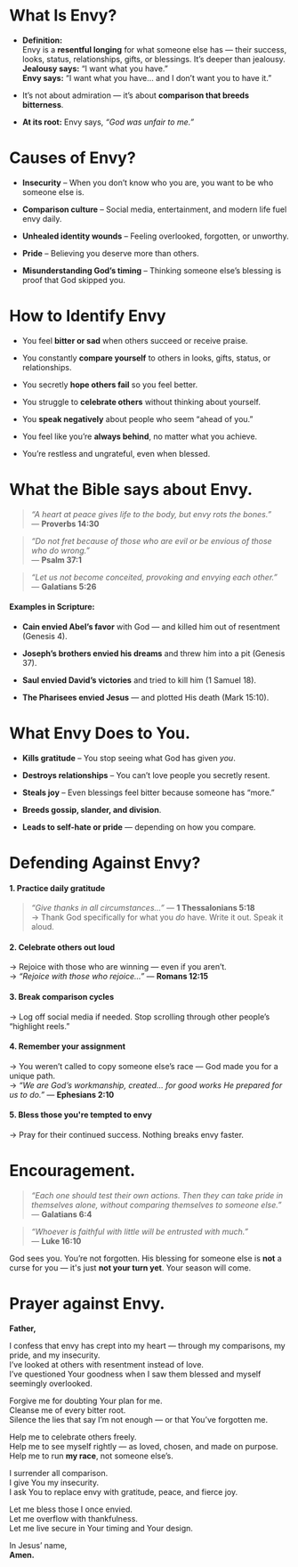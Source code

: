 # What Is Envy?

- **Definition:**  
    Envy is a **resentful longing** for what someone else has — their success, looks, status, relationships, gifts, or blessings. It’s deeper than jealousy.  
    **Jealousy says:** “I want what you have.”  
    **Envy says:** “I want what you have… and I don’t want you to have it.”
    
- It’s not about admiration — it’s about **comparison that breeds bitterness**.
    
- **At its root:** Envy says, _“God was unfair to me.”_
# Causes of Envy?

- **Insecurity** – When you don’t know who you are, you want to be who someone else is.
    
- **Comparison culture** – Social media, entertainment, and modern life fuel envy daily.
    
- **Unhealed identity wounds** – Feeling overlooked, forgotten, or unworthy.
    
- **Pride** – Believing you deserve more than others.
    
- **Misunderstanding God’s timing** – Thinking someone else’s blessing is proof that God skipped you.
# How to Identify Envy

- You feel **bitter or sad** when others succeed or receive praise.
    
- You constantly **compare yourself** to others in looks, gifts, status, or relationships.
    
- You secretly **hope others fail** so you feel better.
    
- You struggle to **celebrate others** without thinking about yourself.
    
- You **speak negatively** about people who seem “ahead of you.”
    
- You feel like you’re **always behind**, no matter what you achieve.
    
- You’re restless and ungrateful, even when blessed.

# What the Bible says about Envy.

> _“A heart at peace gives life to the body, but envy rots the bones.”_  
> — **Proverbs 14:30**

> _“Do not fret because of those who are evil or be envious of those who do wrong.”_  
> — **Psalm 37:1**

> _“Let us not become conceited, provoking and envying each other.”_  
> — **Galatians 5:26**

#### Examples in Scripture:

- **Cain envied Abel’s favor** with God — and killed him out of resentment (Genesis 4).
    
- **Joseph’s brothers envied his dreams** and threw him into a pit (Genesis 37).
    
- **Saul envied David’s victories** and tried to kill him (1 Samuel 18).
    
- **The Pharisees envied Jesus** — and plotted His death (Mark 15:10).

# What Envy Does to You.

- **Kills gratitude** – You stop seeing what God has given _you_.
    
- **Destroys relationships** – You can’t love people you secretly resent.
    
- **Steals joy** – Even blessings feel bitter because someone has “more.”
    
- **Breeds gossip, slander, and division**.
    
- **Leads to self-hate or pride** — depending on how you compare.

# Defending Against Envy?

#### 1. **Practice daily gratitude**

> _“Give thanks in all circumstances…”_ — **1 Thessalonians 5:18**  
> → Thank God specifically for what you _do_ have. Write it out. Speak it aloud.

#### 2. **Celebrate others out loud**

→ Rejoice with those who are winning — even if you aren’t.  
→ _“Rejoice with those who rejoice…”_ — **Romans 12:15**

#### 3. **Break comparison cycles**

→ Log off social media if needed. Stop scrolling through other people’s “highlight reels.”

#### 4. **Remember your assignment**

→ You weren’t called to copy someone else’s race — God made you for a unique path.  
→ _“We are God’s workmanship, created… for good works He prepared for us to do.”_ — **Ephesians 2:10**

#### 5. **Bless those you're tempted to envy**

→ Pray for their continued success. Nothing breaks envy faster.

# Encouragement.

> _“Each one should test their own actions. Then they can take pride in themselves alone, without comparing themselves to someone else.”_  
> — **Galatians 6:4**

> _“Whoever is faithful with little will be entrusted with much.”_  
> — **Luke 16:10**

God sees you. You’re not forgotten. His blessing for someone else is **not** a curse for you — it's just **not your turn yet**. Your season will come.

# Prayer against Envy.

**Father,**

I confess that envy has crept into my heart — through my comparisons, my pride, and my insecurity.  
I’ve looked at others with resentment instead of love.  
I’ve questioned Your goodness when I saw them blessed and myself seemingly overlooked.

Forgive me for doubting Your plan for me.  
Cleanse me of every bitter root.  
Silence the lies that say I’m not enough — or that You’ve forgotten me.

Help me to celebrate others freely.  
Help me to see myself rightly — as loved, chosen, and made on purpose.  
Help me to run **my race**, not someone else’s.

I surrender all comparison.  
I give You my insecurity.  
I ask You to replace envy with gratitude, peace, and fierce joy.

Let me bless those I once envied.  
Let me overflow with thankfulness.  
Let me live secure in Your timing and Your design.

In Jesus’ name,  
**Amen.**